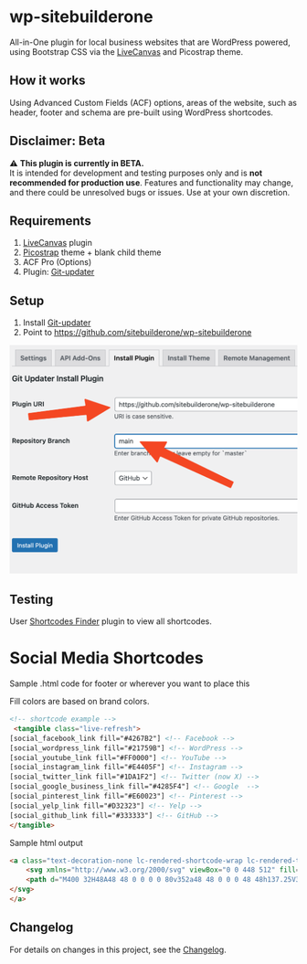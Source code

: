 # wp-sitebuilderone

All-in-One plugin for local business websites that are WordPress powered, using Bootstrap CSS via the [LiveCanvas](https://www.sitebuilderone.com/go/livecanvas) and Picostrap theme.

## How it works

Using Advanced Custom Fields (ACF) options, areas of the website, such as header, footer and schema are pre-built using WordPress shortcodes.

## Disclaimer: Beta

⚠️ **This plugin is currently in BETA.**  
It is intended for development and testing purposes only and is **not recommended for production use**. Features and functionality may change, and there could be unresolved bugs or issues. Use at your own discretion.

## Requirements

1. [LiveCanvas](https://www.sitebuilderone.com/go/livecanvas) plugin
2. [Picostrap](https://picostrap.com/) theme + blank child theme
3. ACF Pro (Options)
3. Plugin: [Git-updater](https://github.com/afragen/git-updater)

## Setup

1. Install [Git-updater](https://github.com/afragen/git-updater)
2. Point to https://github.com/sitebuilderone/wp-sitebuilderone

![Git updater settings](https://raw.githubusercontent.com/sitebuilderone/wp-sitebuilderone/refs/heads/main/assets/images/gitupdater.png)

## Testing 

User [Shortcodes Finder](https://wordpress.org/plugins/shortcodes-finder/) plugin to view all shortcodes.


# Social Media Shortcodes


Sample .html code for footer or wherever you want to place this

Fill colors are based on brand colors.

```html
<!-- shortcode example -->
 <tangible class="live-refresh">
[social_facebook_link fill="#4267B2"] <!-- Facebook -->
[social_wordpress_link fill="#21759B"] <!-- WordPress -->
[social_youtube_link fill="#FF0000"] <!-- YouTube -->
[social_instagram_link fill="#E4405F"] <!-- Instagram -->
[social_twitter_link fill="#1DA1F2"] <!-- Twitter (now X) -->
[social_google_business_link fill="#4285F4"] <!-- Google  -->
[social_pinterest_link fill="#E60023"] <!-- Pinterest -->
[social_yelp_link fill="#D32323"] <!-- Yelp -->
[social_github_link fill="#333333"] <!-- GitHub -->
</tangible>
```

Sample html output

```html
<a class="text-decoration-none lc-rendered-shortcode-wrap lc-rendered-tangible" target="_blank" rel="noopener noreferrer" itemprop="sameAs" href="https://www.facebook.com/sitebuilderone/">
    <svg xmlns="http://www.w3.org/2000/svg" viewBox="0 0 448 512" fill="#4267B2" class="text-dark" width="2.1em" height="2.1em">
    <path d="M400 32H48A48 48 0 0 0 0 80v352a48 48 0 0 0 48 48h137.25V327.69h-63V256h63v-54.64c0-62.15 37-96.48 93.67-96.48 27.14 0 55.52 4.84 55.52 4.84v61h-31.27c-30.81 0-40.42 19.12-40.42 38.73V256h68.78l-11 71.69h-57.78V480H400a48 48 0 0 0 48-48V80a48 48 0 0 0-48-48z"></path>
</svg>
</a>
```



## Changelog

For details on changes in this project, see the [Changelog](CHANGELOG.md).

